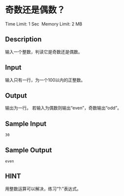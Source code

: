 # 奇数还是偶数？
Time Limit: 1 Sec  Memory Limit: 2 MB


## Description
输入一个整数，判读它是奇数还是偶数。

## Input
输入只有一行，为一个100以内的正整数。

## Output
输出为一行。
若输入为偶数则输出“even”，奇数输出“odd”。

## Sample Input
```
30
```
## Sample Output
```
even
```

## HINT
用整数运算可以解决，练习“?:”表达式。